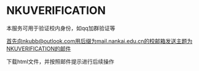 # NKUVERIFICATION

本服务可用于验证校内身份，如qq加群验证等

首先向nkubb@outlook.com用后缀为mail.nankai.edu.cn的校邮箱发送主题为NKUVERIFICATION的邮件

下载html文件，并按照邮件提示进行后续操作
